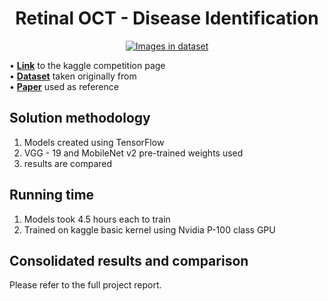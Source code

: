 <h1 align="center">Retinal OCT - Disease Identification</h1>

<p align = "center">
<a href="https://www.kaggle.com/paultimothymooney/kermany2018">
<img src="https://i.imgur.com/fSTeZMd.png" alt="Images in dataset">
</a>
</p.

<table>
<tr>
<td>

• <b>[Link](https://www.kaggle.com/paultimothymooney/kermany2018)</b> to the kaggle competition page<br>
• <b>[Dataset](https://data.mendeley.com/datasets/rscbjbr9sj/3)</b> taken originally from<br>
• <b>[Paper](https://www.sciencedirect.com/science/article/pii/S0092867418301545?via%3Dihub)</b> used as reference<br>

</td>
</tr>
</table>

## Solution methodology
1. Models created using TensorFlow
2. VGG - 19 and MobileNet v2 pre-trained weights used
3. results are compared

## Running time
1. Models took 4.5 hours each to train
2. Trained on kaggle basic kernel using Nvidia P-100 class GPU

## Consolidated results and comparison

Please refer to the full project report.
